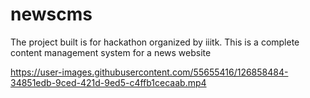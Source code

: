 # newscms
The project built is for hackathon organized by iiitk. This is a complete content management system for a news website

https://user-images.githubusercontent.com/55655416/126858484-34851edb-9ced-421d-9ed5-c4ffb1cecaab.mp4

